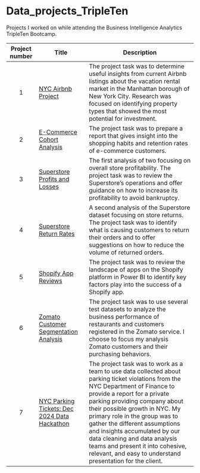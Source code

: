 # Data_projects_TripleTen

Projects I worked on while attending the Business Intelligence Analytics TripleTen Bootcamp.


| Project number | Title | Description |
| :-----------: | ----------- |----------- |
| 1 | [NYC Airbnb Project](https://docs.google.com/spreadsheets/d/1RJXpP5sq4VEvNBJWPpVhWK2vMkSgRY1oYPffN4hywLo/edit?usp=sharing) | The project task was to determine useful insights from current Airbnb listings about the vacation rental market in the Manhattan borough of New York City. Research was focused on identifying property types that showed the most potential for investment. |
| 2 | [E-Commerce Cohort Analysis ](https://docs.google.com/spreadsheets/d/1Zt4jZ3kDbDwjamdXg27JpeNK1POlpxEzIytspTWkBwc/edit?usp=sharing) | The project task was to prepare a report that gives insight into the shopping habits and retention rates of e-commerce customers. |
| 3 | [Superstore Profits and Losses](https://public.tableau.com/views/SuperstoreProfitsLossesDataVisualizationwithTableau/Top2Sub-CategoriesTotalProfitRegion?:language=en-US&:display_count=n&:origin=viz_share_link)| The first analysis of two focusing on overall store profitability. The project task was to review the Superstore’s operations and offer guidance on how to increase its profitability to avoid bankruptcy. 
| 4 | [Superstore Return Rates](https://public.tableau.com/shared/DNCWWSSZX?:display_count=n&:origin=viz_share_link) | A second analysis of the Superstore dataset focusing on store returns. The project task was to identify what is causing customers to return their orders and to offer suggestions on how to reduce the volume of returned orders. |
| 5 | [Shopify App Reviews](https://docs.google.com/document/d/1hherBYyonC14Bm6ki2Q8oSm6hnYdzY_phxdUiKx2LjY/edit?usp=sharing) | The project task was to review the landscape of apps on the Shopify platform in Power BI to identify key factors play into the success of a Shopify app.|
| 6 | [Zomato Customer Segmentation Analysis](https://public.tableau.com/views/ZomatoCustomerSegmentationAnalysis/CustomerCohortDashboard?:language=en-US&:display_count=n&:origin=viz_share_link) | The project task was to use several test datasets to analyze the business performance of restaurants and customers registered in the Zomato service. I choose to focus my analysis Zomato customers and their purchasing behaviors.|
| 7 | [NYC Parking Tickets: Dec 2024 Data Hackathon](https://public.tableau.com/views/Final_NYCParkingTickets/NYCParkingTickets?:language=en-US&:display_count=n&:origin=viz_share_link) | The project task was to work as a team to use data collected about parking ticket violations from the NYC Department of Finance to provide a report for a private parking providing company about their possible growth in NYC. My primary role in the group was to gather the different assumptions and insights accumulated by our data cleaning and data analysis teams and present it into cohesive, relevant, and easy to understand presentation for the client. |

